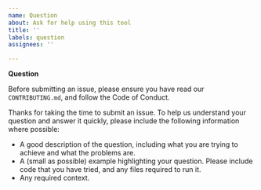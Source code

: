 ```yaml
---
name: Question
about: Ask for help using this tool
title: ''
labels: question
assignees: ''

---
```


**Question**

Before submitting an issue, please ensure you have read our `CONTRIBUTING.md`, and follow the Code of Conduct.

Thanks for taking the time to submit an issue. To help us understand your question and answer it quickly, please include the following information where possible:

* A good description of the question, including what you are trying to achieve and what the problems are.
* A (small as possible) example highlighting your question. Please include code that you have tried, and any files required to run it.
* Any required context.

